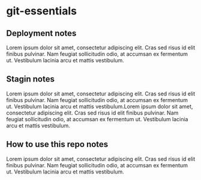 # git-essentials

## Deployment notes
Lorem ipsum dolor sit amet, consectetur adipiscing elit. Cras sed risus id elit finibus pulvinar. Nam feugiat sollicitudin odio, at accumsan ex fermentum ut. Vestibulum lacinia arcu et mattis vestibulum.

## Stagin notes
Lorem ipsum dolor sit amet, consectetur adipiscing elit. Cras sed risus id elit finibus pulvinar. Nam feugiat sollicitudin odio, at accumsan ex fermentum ut. Vestibulum lacinia arcu et mattis vestibulum.Lorem ipsum dolor sit amet, consectetur adipiscing elit. Cras sed risus id elit finibus pulvinar. Nam feugiat sollicitudin odio, at accumsan ex fermentum ut. Vestibulum lacinia arcu et mattis vestibulum.

## How to use this repo notes
Lorem ipsum dolor sit amet, consectetur adipiscing elit. Cras sed risus id elit finibus pulvinar. Nam feugiat sollicitudin odio, at accumsan ex fermentum ut. Vestibulum lacinia arcu et mattis vestibulum.

